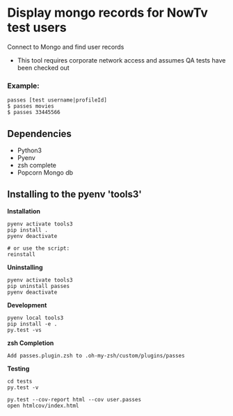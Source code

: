 # Display mongo records for NowTv test users
Connect to Mongo and find user records
 - This tool requires corporate network access and assumes QA tests have been checked out 
### Example:

```
passes [test username|profileId]
$ passes movies
$ passes 33445566
```

## Dependencies

- Python3
- Pyenv
- zsh complete
- Popcorn Mongo db 

## Installing to the pyenv 'tools3'

**Installation**

```
pyenv activate tools3
pip install .
pyenv deactivate

# or use the script:
reinstall
```

**Uninstalling**

```
pyenv activate tools3
pip uninstall passes
pyenv deactivate
```

**Development**

```
pyenv local tools3
pip install -e .
py.test -vs
```

**zsh Completion**

```
Add passes.plugin.zsh to .oh-my-zsh/custom/plugins/passes
```

**Testing**
```
cd tests
py.test -v

py.test --cov-report html --cov user.passes
open htmlcov/index.html
```
